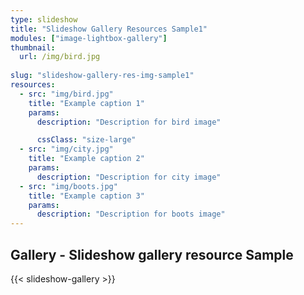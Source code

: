 ```yaml
---
type: slideshow
title: "Slideshow Gallery Resources Sample1"
modules: ["image-lightbox-gallery"]
thumbnail:
  url: /img/bird.jpg
    
slug: "slideshow-gallery-res-img-sample1"
resources:
  - src: "img/bird.jpg"
    title: "Example caption 1"
    params:
      description: "Description for bird image"

      cssClass: "size-large"
  - src: "img/city.jpg"
    title: "Example caption 2"
    params:
      description: "Description for city image"
  - src: "img/boots.jpg"
    title: "Example caption 3"
    params:
      description: "Description for boots image"    
---
```


## Gallery - Slideshow gallery resource Sample

{{< slideshow-gallery >}}

